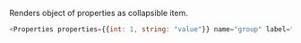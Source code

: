 Renders object of properties as collapsible item.

```js
<Properties properties={{int: 1, string: "value"}} name="group" label="Object" />
```
